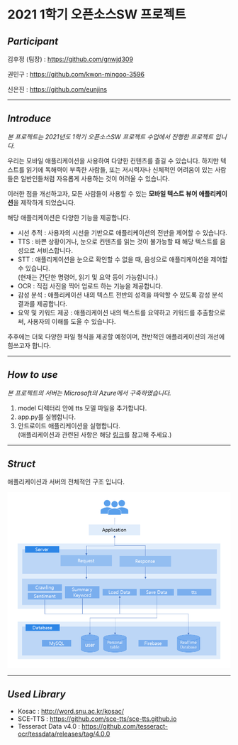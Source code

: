 # 2021 1학기 오픈소스SW 프로젝트

## *Participant*

김후정 (팀장) : https://github.com/gnwjd309

권민구 : https://github.com/kwon-mingoo-3596

신은진 : https://github.com/eunjins

---
## *Introduce*

*본 프로젝트는 2021년도 1학기 오픈소스SW 프로젝트 수업에서 진행한 프로젝트 입니다.*

우리는 모바일 애플리케이션을 사용하여 다양한 컨텐츠를 즐길 수 있습니다. 하지만 텍스트를 읽기에 독해력이 부족한 사람들, 또는 저시력자나 신체적인 어려움이 있는 사람들은 일반인들처럼 자유롭게 사용하는 것이 어려울 수 있습니다.

이러한 점을 개선하고자, 모든 사람들이 사용할 수 있는 **모바일 텍스트 뷰어 애플리케이션**을 제작하게 되었습니다.

해당 애플리케이션은 다양한 기능을 제공합니다.

* 시선 추적 : 사용자의 시선을 기반으로 애플리케이션의 전반을 제어할 수 있습니다.
* TTS : 바쁜 상황이거나, 눈으로 컨텐츠를 읽는 것이 불가능할 때 해당 텍스트를 음성으로 서비스합니다.
* STT : 애플리케이션을 눈으로 확인할 수 없을 때, 음성으로 애플리케이션을 제어할 수 있습니다.  
        (현재는 간단한 명령어, 읽기 및 요약 등이 가능합니다.)
* OCR : 직접 사진을 찍어 업로드 하는 기능을 제공합니다.
* 감성 분석 : 애플리케이션 내의 텍스트 전반의 성격을 파악할 수 있도록 감성 분석 결과를 제공합니다.
* 요약 및 키워드 제공 : 애플리케이션 내의 텍스트를 요약하고 키워드를 추출함으로써, 사용자의 이해를 도울 수 있습니다.

추후에는 더욱 다양한 파일 형식을 제공할 예정이며, 전반적인 애플리케이션의 개선에 힘쓰고자 합니다.

---
## *How to use*

*본 프로젝트의 서버는 Microsoft의 Azure에서 구축하였습니다.* 

1. model 디렉터리 안에 tts 모델 파일을 추가합니다.
2. app.py를 실행합니다.
3. 안드로이드 애플리케이션을 실행합니다.  
   (애플리케이션과 관련된 사항은 해당 <a href="https://github.com/gnwjd309/OSSW-Project" target="_blank">링크</a>를 참고해 주세요.)

---
## *Struct*

애플리케이션과 서버의 전체적인 구조 입니다.

![](https://github.com/gnwjd309/OSSW-Project/blob/main/readme_source.PNG)

---
## *Used Library*
- Kosac : http://word.snu.ac.kr/kosac/
- SCE-TTS : https://github.com/sce-tts/sce-tts.github.io
- Tesseract Data v4.0 :  https://github.com/tesseract-ocr/tessdata/releases/tag/4.0.0
